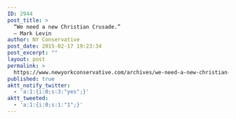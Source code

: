 ```yaml
---
ID: 2944
post_title: >
  “We need a new Christian Crusade.”
  – Mark Levin
author: NY Conservative
post_date: 2015-02-17 19:23:34
post_excerpt: ""
layout: post
permalink: >
  https://www.newyorkconservative.com/archives/we-need-a-new-christian-crusade-mark-levin/
published: true
aktt_notify_twitter:
  - 'a:1:{i:0;s:3:"yes";}'
aktt_tweeted:
  - 'a:1:{i:0;s:1:"1";}'
---
```

<p><img src="http://www.newyorkconservative.com/wp-content/uploads/2015/02/021815_0023_Weneedanew1.png" alt="" />
	</p>